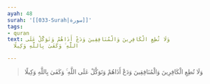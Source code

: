 ```yaml
---
ayah: 48
surah: '[[033-Surah|سورة]]'
tags:
- quran
text: وَلَا تُطِعِ الْكَافِرِينَ وَالْمُنَافِقِينَ وَدَعْ أَذَاهُمْ وَتَوَكَّلْ عَلَى
  اللَّهِ ۚ وَكَفَىٰ بِاللَّهِ وَكِيلًا

---
```

> وَلَا تُطِعِ الْكَافِرِينَ وَالْمُنَافِقِينَ وَدَعْ أَذَاهُمْ وَتَوَكَّلْ عَلَى اللَّهِ ۚ وَكَفَىٰ بِاللَّهِ وَكِيلًا
